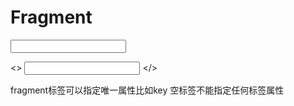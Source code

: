 # Fragment
 <Fragment>
         <input type="text" />
 </Fragment>

<>
    <input type="text" />
</>

 fragment标签可以指定唯一属性比如key
 空标签不能指定任何标签属性